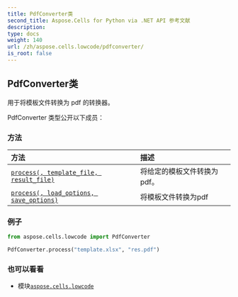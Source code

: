 ```yaml
---
title: PdfConverter类
second_title: Aspose.Cells for Python via .NET API 参考文献
description:
type: docs
weight: 140
url: /zh/aspose.cells.lowcode/pdfconverter/
is_root: false
---
```

## PdfConverter类
用于将模板文件转换为 pdf 的转换器。



PdfConverter 类型公开以下成员：

### 方法
|方法|描述|
| :- | :- |
| [`process(, template_file, result_file)`](/cells/python-net/zh/aspose.cells.lowcode/pdfconverter/process/#str-str) |将给定的模板文件转换为 pdf。|
| [`process(, load_options, save_options)`](/cells/python-net/zh/aspose.cells.lowcode/pdfconverter/process/#aspose.cells.lowcode.lowcodeloadoptions-aspose.cells.lowcode.lowcodesaveoptions) |将模板文件转换为pdf|



### 例子

```python
from aspose.cells.lowcode import PdfConverter

PdfConverter.process("template.xlsx", "res.pdf")

```

### 也可以看看
* 模块[`aspose.cells.lowcode`](..)
